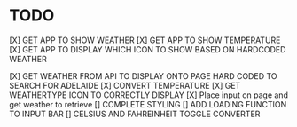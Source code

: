 # TODO

[X] GET APP TO SHOW WEATHER
[X] GET APP TO SHOW TEMPERATURE
[X] GET APP TO DISPLAY WHICH ICON TO SHOW BASED ON HARDCODED WEATHER

[X] GET WEATHER FROM API TO DISPLAY ONTO PAGE HARD CODED TO SEARCH FOR ADELAIDE
[X] CONVERT TEMPERATURE
[X] GET WEATHERTYPE ICON TO CORRECTLY DISPLAY
[X] Place input on page and get weather to retrieve
[] COMPLETE STYLING
[] ADD LOADING FUNCTION TO INPUT BAR
[] CELSIUS AND FAHREINHEIT TOGGLE CONVERTER
